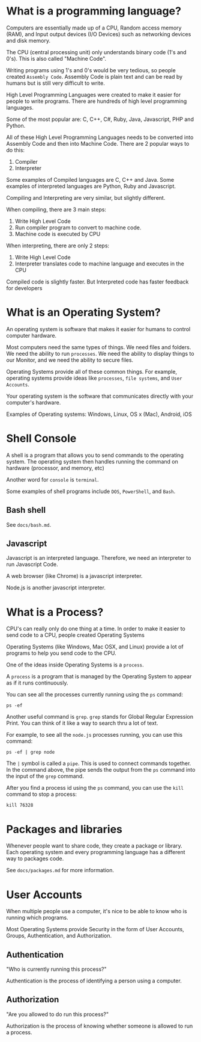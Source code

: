 # What is a programming language?

Computers are essentially made up of a CPU, Random access memory
(RAM), and Input output devices (I/O Devices) such as networking
devices and disk memory.

The CPU (central processing unit) only understands binary code (1's and
0's). This is also called "Machine Code".

Writing programs using 1's and 0's would be very tedious, so people
created `Assembly Code`. Assembly Code is plain text and can be read
by humans but is still very difficult to write.

High Level Programming Languages were created to make it easier for
people to write programs. There are hundreds of high level programming
languages.

Some of the most popular are: C, C++, C#, Ruby, Java, Javascript, PHP
and Python.

All of these High Level Programming Languages needs to be converted
into Assembly Code and then into Machine Code. There are 2 popular
ways to do this:

1. Compiler
2. Interpreter

Some examples of Compiled languages are C, C++ and Java. Some examples
of interpreted languages are Python, Ruby and Javascript.

Compiling and Interpreting are very similar, but slightly different.

When compiling, there are 3 main steps:

1. Write High Level Code
2. Run compiler program to convert to machine code.
3. Machine code is executed by CPU

When interpreting, there are only 2 steps:

1. Write High Level Code
2. Interpreter translates code to machine language and executes in the CPU

Compiled code is slightly faster. But Interpreted code has faster
feedback for developers

# What is an Operating System?

An operating system is software that makes it easier for humans to
control computer hardware.

Most computers need the same types of things. We need files and folders. We need
the ability to run `processes`. We need the ability to display things to our
Monitor, and we need the ability to secure files.

Operating Systems provide all of these common things. For example, operating
systems provide ideas like `processes`, `file systems`, and `User Accounts`.

Your operating system is the software that communicates directly with your
computer's hardware.

Examples of Operating systems: Windows, Linux, OS x (Mac), Android, iOS

# Shell Console

A shell is a program that allows you to send commands to the operating system.
The operating system then handles running the command on hardware
(processor, and memory, etc)

Another word for `console` is `terminal`.

Some examples of shell programs include `DOS`, `PowerShell`, and `Bash`.

## Bash shell

See `docs/bash.md`.

## Javascript

Javascript is an interpreted language. Therefore, we need an
interpreter to run Javascript Code.

A web browser (like Chrome) is a javascript interpreter.

Node.js is another javascript interpreter.

# What is a Process?

CPU's can really only do one thing at a time. In order to make it easier to send code to a CPU, people created Operating Systems

Operating Systems (like Windows, Mac OSX, and Linux) provide a lot of
programs to help you send code to the CPU.

One of the ideas inside Operating Systems is a `process`.

A `process` is a program that is managed by the Operating System to
appear as if it runs continuously.

You can see all the processes currently running using the `ps` command:

	ps -ef

Another useful command is `grep`. `grep` stands for Global Regular
Expression Print. You can think of it like a way to search thru a lot
of text.

For example, to see all the `node.js` processes running, you can use this command:

	ps -ef | grep node

The `|` symbol is called a `pipe`. This is used to connect commands
together. In the command above, the pipe sends the output from the
`ps` command into the input of the `grep` command.

After you find a process id using the `ps` command, you can use the
`kill` command to stop a process:

	kill 76328

# Packages and libraries

Whenever people want to share code, they create a package or library. Each
operating system and every programming language has a different way to packages
code.

See `docs/packages.md` for more information.

# User Accounts

When multiple people use a computer, it's nice to be able to know who is running
which programs.

Most Operating Systems provide Security in the form of User Accounts, Groups,
Authentication, and Authorization.

## Authentication

"Who is currently running this process?"

Authentication is the process of identifying a person using a computer.

## Authorization

"Are you allowed to do run this process?"

Authorization is the process of knowing whether someone is allowed to run
a process.
